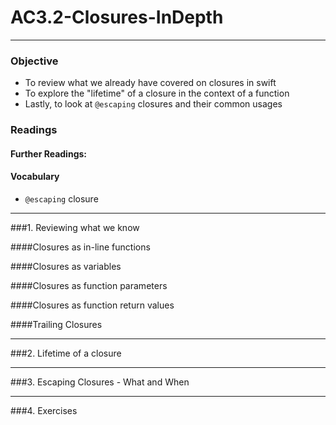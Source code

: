 # AC3.2-Closures-InDepth
---

### Objective

- To review what we already have covered on closures in swift
- To explore the "lifetime" of a closure in the context of a function
- Lastly, to look at `@escaping` closures and their common usages

### Readings

#### Further Readings:

#### Vocabulary

- `@escaping` closure

---

###1. Reviewing what we know

####Closures as in-line functions

####Closures as variables

####Closures as function parameters

####Closures as function return values

####Trailing Closures

---

###2. Lifetime of a closure


---
###3. Escaping Closures - What and When


---
###4. Exercises